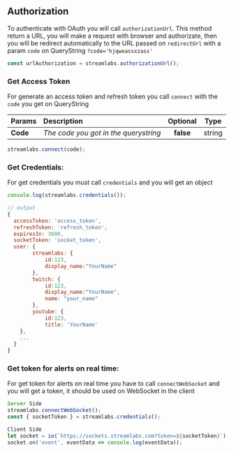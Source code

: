 
## Authorization
To authenticate with OAuth you will call `authorizationUrl`. This method return a URL, you will make a request with browser and authorizate, then you will be redirect automatically to the URL passed on `redirectUrl` with a param `code` on QueryString `?code='hjqweassxzass'`

```js
const urlAuthorization = streamlabs.authorizationUrl();
```

### Get Access Token
For generate an access token and refresh token you call `connect` with the `code` you get on QueryString

| Params   | Description     | Optional | Type | 
| -------- |:---------------| :-----:| :-----:|
| **Code**  | *The code you got in the querystring* | **false** | string |

```js
streamlabs.connect(code);
```

### Get Credentials:
For get credentials you must call `credentials` and you will get an object

```js
console.log(streamlabs.credentials());

// output
{
  accessToken: 'access_token',
  refreshToken: 'refresh_token',
  expiresIn: 3600,
  socketToken: 'socket_token',
  user: {
		streamlabs: {
  			id:123,
			display_name:"YourName"
		},
		twitch: {
			id:123,
			display_name:"YourName",
			name: "your_name"
		},
		youtube: {
			id:123,
			title: 'YourName'
    },
    ...
  }
}
```

### Get token for alerts on real time:
For get token for alerts on real time you have to call `connectWebSocket` and you will get a token, it should be used on WebSocket in the client

```js
Server Side
streamlabs.connectWebSocket();
const { socketToken } = streamlabs.credentials();

Client Side
let socket = io(`https://sockets.streamlabs.com?token=${socketToken}`);
socket.on('event', eventData => console.log(eventData));
```

